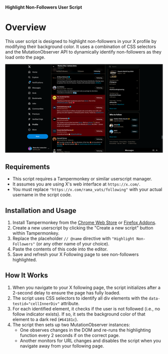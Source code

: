 **Highlight Non-Followers User Script**

**Overview**
================

This user script is designed to highlight non-followers in your X profile by modifying their background color. It uses a combination of CSS selectors and the MutationObserver API to dynamically identify non-followers as they load onto the page.

![Screenshot](screenshot.png)

**Requirements**
---------------

* This script requires a Tampermonkey or similar userscript manager.
* It assumes you are using X's web interface at `https://x.com/`.
* You must replace `"https://x.com/rama_vats/following"` with your actual username in the script code.

**Installation and Usage**
---------------------------

1. Install Tampermonkey from the [Chrome Web Store](https://chromewebstore.google.com/detail/tampermonkey/dhdgffkkebhmkfjojejmpbldmpobfkfo) or [Firefox Addons](https://addons.mozilla.org/en-US/firefox/addon/tampermonkey/).
2. Create a new userscript by clicking the "Create a new script" button within Tampermonkey.
3. Replace the placeholder `// @name` directive with `"Highlight Non-Followers"` (or any other name of your choice).
4. Paste the contents of this code into the editor.
5. Save and refresh your X Following page to see non-followers highlighted.

**How It Works**
-----------------

1. When you navigate to your X following page, the script initializes after a 2-second delay to ensure the page has fully loaded.
2. The script uses CSS selectors to identify all div elements with the `data-testid="cellInnerDiv"` attribute.
3. For each identified element, it checks if the user is not followed (i.e., no follow indicator exists). If so, it sets the background color of that element to a dark red (`#64181c`).
4. The script then sets up two MutationObserver instances:
	* One observes changes in the DOM and re-runs the highlighting function every 2 seconds if on the correct page.
	* Another monitors for URL changes and disables the script when you navigate away from your following page.